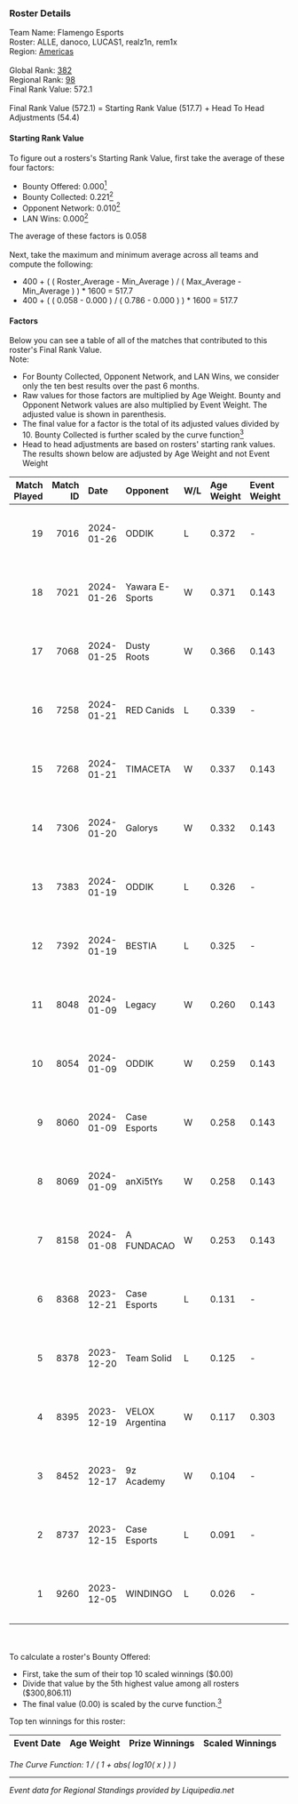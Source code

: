 ### Roster Details<br />
Team Name: Flamengo Esports<br />
Roster: ALLE, danoco, LUCAS1, realz1n, rem1x<br />
Region: [Americas]( ../standings_americas.md)<br />
<br />
Global Rank: [382](../standings_global.md)<br />
Regional Rank: [98]( ../standings_americas.md)<br />
Final Rank Value:  572.1<br />
<br />
Final Rank Value (572.1) = Starting Rank Value (517.7) + Head To Head Adjustments (54.4)<br />

#### Starting Rank Value<br />
To figure out a rosters's Starting Rank Value, first take the average of these four factors:<br />
- Bounty Offered: 0.000[<sup>1</sup>](#table2)
- Bounty Collected: 0.221[<sup>2</sup>](#table1)
- Opponent Network: 0.010[<sup>2</sup>](#table1)
- LAN Wins: 0.000[<sup>2</sup>](#table1)

The average of these factors is 0.058<br />
<br />
Next, take the maximum and minimum average across all teams and compute the following:<br />
- 400 + ( ( Roster_Average - Min_Average ) / ( Max_Average - Min_Average ) ) * 1600 = 517.7
- 400 + ( ( 0.058 - 0.000 ) / ( 0.786 - 0.000 ) ) * 1600 = 517.7


#### Factors<br />
Below you can see a table of all of the matches that contributed to this roster's Final Rank Value.<br />
Note:<br />

- For Bounty Collected, Opponent Network, and LAN Wins, we consider only the ten best results over the past 6 months.
- Raw values for those factors are multiplied by Age Weight. Bounty and Opponent Network values are also multiplied by Event Weight. The adjusted value is shown in parenthesis.
- The final value for a factor is the total of its adjusted values divided by 10. Bounty Collected is further scaled by the curve function[<sup>3</sup>](#curveFunction)
- Head to head adjustments are based on rosters' starting rank values. The results shown below are adjusted by Age Weight and not Event Weight
<span id="table1"></span><br />


| Match Played | Match ID | Date       | Opponent        | W/L | Age Weight | Event Weight | Bounty Collected | Opponent Network | LAN Wins  | H2H Adj. | Roster                                 |
| -: | -: | :- | :- | :- | :- | :- | :- | :- | :- | -: | :- |
|           19 |     7016 | 2024-01-26 | ODDIK           | L   | 0.372      | -            | -                | -                | -         |    -1.28 | ALLE, danoco, LUCAS1, realz1n, rem1x   |
|           18 |     7021 | 2024-01-26 | Yawara E-Sports | W   | 0.371      | 0.143        | 0.002 (0.000)    | 0.319 (0.017)    | 0 (0.000) |     7.85 | ALLE, danoco, LUCAS1, realz1n, rem1x   |
|           17 |     7068 | 2024-01-25 | Dusty Roots     | W   | 0.366      | 0.143        | 0.003 (0.000)    | 0.425 (0.022)    | 0 (0.000) |     7.62 | ALLE, danoco, LUCAS1, realz1n, rem1x   |
|           16 |     7258 | 2024-01-21 | RED Canids      | L   | 0.339      | -            | -                | -                | -         |    -0.86 | ALLE, danoco, LUCAS1, realz1n, rem1x   |
|           15 |     7268 | 2024-01-21 | TIMACETA        | W   | 0.337      | 0.143        | 0.000 (0.000)    | 0.060 (0.003)    | 0 (0.000) |     6.68 | ALLE, danoco, LUCAS1, realz1n, rem1x   |
|           14 |     7306 | 2024-01-20 | Galorys         | W   | 0.332      | 0.143        | 0.022 (0.001)    | 0.585 (0.028)    | 0 (0.000) |     8.74 | ALLE, danoco, LUCAS1, realz1n, rem1x   |
|           13 |     7383 | 2024-01-19 | ODDIK           | L   | 0.326      | -            | -                | -                | -         |    -1.05 | ALLE, danoco, LUCAS1, realz1n, rem1x   |
|           12 |     7392 | 2024-01-19 | BESTIA          | L   | 0.325      | -            | -                | -                | -         |    -1.00 | ALLE, danoco, LUCAS1, realz1n, rem1x   |
|           11 |     8048 | 2024-01-09 | Legacy          | W   | 0.260      | 0.143        | 0.027 (0.001)    | 0.307 (0.011)    | 0 (0.000) |     7.64 | ALLE, danoco, LUCAS1, realz1n, rem1x   |
|           10 |     8054 | 2024-01-09 | ODDIK           | W   | 0.259      | 0.143        | 0.017 (0.001)    | 0.494 (0.018)    | 0 (0.000) |     7.40 | ALLE, danoco, LUCAS1, realz1n, rem1x   |
|            9 |     8060 | 2024-01-09 | Case Esports    | W   | 0.258      | 0.143        | 0.001 (0.000)    | 0.087 (0.003)    | 0 (0.000) |     5.83 | ALLE, danoco, LUCAS1, realz1n, rem1x   |
|            8 |     8069 | 2024-01-09 | anXi5tYs        | W   | 0.258      | 0.143        | 0.000 (0.000)    | 0.007 (0.000)    | 0 (0.000) |     3.62 | ALLE, danoco, LUCAS1, realz1n, rem1x   |
|            7 |     8158 | 2024-01-08 | A FUNDACAO      | W   | 0.253      | 0.143        | 0.000 (0.000)    | 0.000 (0.000)    | 0 (0.000) |     2.70 | ALLE, danoco, LUCAS1, realz1n, rem1x   |
|            6 |     8368 | 2023-12-21 | Case Esports    | L   | 0.131      | -            | -                | -                | -         |    -1.18 | ALLE, danoco, LUCAS1, realz1n, rem1x   |
|            5 |     8378 | 2023-12-20 | Team Solid      | L   | 0.125      | -            | -                | -                | -         |    -0.47 | ALLE, danoco, LUCAS1, realz1n, rem1x   |
|            4 |     8395 | 2023-12-19 | VELOX Argentina | W   | 0.117      | 0.303        | 0.000 (0.000)    | 0.030 (0.001)    | 0 (0.000) |     2.17 | ALLE, danoco, LUCAS1, realz1n, rem1x   |
|            3 |     8452 | 2023-12-17 | 9z Academy      | W   | 0.104      | -            | -                | -                | -         |     1.12 | ALLE, danoco, LUCAS1, realz1n, rem1x   |
|            2 |     8737 | 2023-12-15 | Case Esports    | L   | 0.091      | -            | -                | -                | -         |    -0.81 | ALLE, danoco, LUCAS1, realz1n, rem1x   |
|            1 |     9260 | 2023-12-05 | WINDINGO        | L   | 0.026      | -            | -                | -                | -         |    -0.29 | ALLE, danoco, realz1n, rem1x, SandrauM |

<br />
<span id="table2"></span><br />
To calculate a roster's Bounty Offered:<br />

- First, take the sum of their top 10 scaled winnings ($0.00)
- Divide that value by the 5th highest value among all rosters ($300,806.11)
- The final value (0.00) is scaled by the curve function.[<sup>3</sup>](#curveFunction)

Top ten winnings for this roster:<br />

| Event Date | Age Weight | Prize Winnings | Scaled Winnings |
| :- | -: | :- | :- |


<span id="curveFunction"></span>_The Curve Function: 1 / ( 1 + abs( log10( x ) ) )_<br />

---
_Event data for Regional Standings provided by Liquipedia.net_<br />
